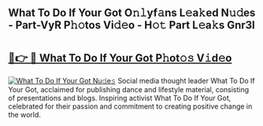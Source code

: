 ## What To Do If Your Got O𝚗𝚕yf𝚊ns L𝚎a𝚔ed N𝚞𝚍es - Part-VyR P𝚑𝚘tos Vi𝚍𝚎o - H𝚘𝚝 Part L𝚎a𝚔s Gnr3l

# <h2><a href="http://kf60am.oniu.top/?m=What+To+Do+If+Your+Got">🔗👉 🔴 What To Do If Your Got P𝚑ot𝚘𝚜 V𝚒d𝚎o</a></h2>

[![What To Do If Your Got Nu𝚍e𝚜](https://i.imgur.com/0qMVB7G.gif)](http://kf60am.oniu.top/?m=What+To+Do+If+Your+Got)
Social media thought leader What To Do If Your Got, acclaimed for publishing dance and lifestyle material, consisting of presentations and blogs. Inspiring activist What To Do If Your Got, celebrated for their passion and commitment to creating positive change in the world.  
